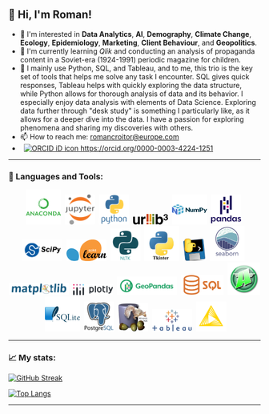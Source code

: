 ## 👋 Hi, I'm Roman!

- 👀 I'm interested in **Data Analytics**, **AI**, **Demography**, **Climate Change**, **Ecology**, **Epidemiology**, **Marketing**, **Client Behaviour**, and **Geopolitics**.
- 🌱 I'm currently learning *Qlik* and conducting an analysis of propaganda content in a Soviet-era (1924-1991) periodic magazine for children.
- 💞️ I mainly use Python, SQL, and Tableau, and to me, this trio is the key set of tools that helps me solve any task I encounter. SQL gives quick responses, Tableau helps with quickly exploring the data structure, while Python allows for thorough analysis of data and its behavior. I especially enjoy data analysis with elements of Data Science. Exploring data further through "desk study" is something I particularly like, as it allows for a deeper dive into the data. I have a passion for exploring phenomena and sharing my discoveries with others.
- 📫 How to reach me: romancroitor@europe.com
-   <a
    id="cy-effective-orcid-url"
    class="underline"
     href="https://orcid.org/0000-0003-4224-1251"
     target="orcid.widget"
     rel="me noopener noreferrer"
     style="vertical-align: top">
     <img
        src="https://orcid.org/sites/default/files/images/orcid_16x16.png"
        style="width: 1em; margin-inline-start: 0.5em"
        alt="ORCID iD icon"/>
      https://orcid.org/0000-0003-4224-1251
    </a>

--------------


### :wrench: Languages and Tools:

<div style="text-align: center;">
  <img src="https://github.com/devicons/devicon/blob/master/icons/anaconda/anaconda-original-wordmark.svg" title="Anaconda" alt="Anaconda" width="70" height="70"/>&nbsp;
  <img src="https://github.com/devicons/devicon/blob/master/icons/jupyter/jupyter-original-wordmark.svg" title="Jupyter" alt="Jupyter" width="60" height="60"/>&nbsp;
  <img src="https://github.com/devicons/devicon/blob/master/icons/python/python-original-wordmark.svg"  title="Python" alt="Python" width="60" height="60"/>&nbsp;
  <img src="https://github.com/Praemuntiacus/Praemuntiacus/blob/main/urllib.png" title="URLlib" alt="URLlib" { : width="70"} />&nbsp;
  <img src="https://github.com/devicons/devicon/blob/master/icons/numpy/numpy-original-wordmark.svg" title="Numpy" alt="Numpy" width="70" height="60"/>&nbsp;
  <img src="https://github.com/devicons/devicon/blob/master/icons/pandas/pandas-original-wordmark.svg" title="Pandas" alt="Pandas" width="60" height="60"/>&nbsp;
  <img src="https://github.com/Praemuntiacus/Praemuntiacus/blob/main/scipy.png" title="SciPy" alt="SciPy" { : width="80" } />&nbsp;
  <img src="https://github.com/Praemuntiacus/Praemuntiacus/blob/main/2560px-Scikit_learn_logo_small.svg.png" title="Scikit-Learn" alt="Scikit-Learn" { : width="80"}/>&nbsp;
  <img src="https://github.com/Praemuntiacus/Praemuntiacus/blob/main/NLTK.png" title="NLTK" alt="NLTK" { : width="60" }/>&nbsp;
  <img src="https://github.com/Praemuntiacus/Praemuntiacus/blob/main/tkinter.png" title="tkinter" alt="tkinter" { : width="70"}/>&nbsp;
  <img src="https://github.com/Praemuntiacus/Praemuntiacus/blob/main/pyinstaller.png" title="Pyinstaller" alt="Pyinstaller" { : width="45"} />&nbsp;
  <img src="https://github.com/Praemuntiacus/Praemuntiacus/blob/main/seaborn.png" title="Seaborn" alt="Seaborn" { : width="70"}/>&nbsp;
  <img src="https://github.com/Praemuntiacus/Praemuntiacus/blob/main/matplotlib.png" title="Matplotlib" alt="Matplotlib" { : width="120"}/>&nbsp;
  <img src="https://github.com/Praemuntiacus/Praemuntiacus/blob/main/plotly.png" title="Plotly" alt="Plotly" { : width="80"} />&nbsp;
  <img src="https://github.com/Praemuntiacus/Praemuntiacus/blob/main/geopandas_logo.png" title="Geopandas" alt="Geopandas" { : width="120"} />&nbsp;
  <img src="https://github.com/Praemuntiacus/Praemuntiacus/blob/main/SQL.png" title="SQL" alt="SQL" { : width="85"}/>&nbsp;
  <img src="https://github.com/Praemuntiacus/Praemuntiacus/blob/main/power_architect.png" title="PowerArchitect" alt="PowerArchitect" { : width="65"}/>&nbsp;
  <img src="https://github.com/devicons/devicon/blob/master/icons/sqlite/sqlite-original-wordmark.svg" title="SQLite" alt="SQLite" width="70" height="70"/>&nbsp;
  <img src="https://github.com/devicons/devicon/blob/master/icons/postgresql/postgresql-original-wordmark.svg" title="PostgreSQL" alt="PostgreSQL" width="60" height="60"/>&nbsp;
  <img src="https://github.com/Praemuntiacus/Praemuntiacus/blob/main/squirrel-sql.png" title="SQuirreL" alt="SQuirreL" { : width="60"}/>&nbsp;
  <img src="https://github.com/Praemuntiacus/Praemuntiacus/blob/main/Tableau-Emblem.png" title="Tableau" alt="Tableau" { : width="80"}/>&nbsp;
  <img src="https://github.com/Praemuntiacus/Praemuntiacus/blob/main/KNIME.png" title="KNIME" alt="KNIME" width="60" height="60"/>&nbsp;
</div>

----------------------


### :chart_with_upwards_trend: My stats:

[![GitHub Streak](http://github-readme-streak-stats.herokuapp.com?user=Praemuntiacus&theme=default_repocard&background=FFFFFF)](https://git.io/streak-stats)

[![Top Langs](https://github-readme-stats.vercel.app/api/top-langs/?username=Praemuntiacus&layout=compact&theme=default_repocard)](https://github.com/anuraghazra/github-readme-stats)


------------------------------

<div style="text-align: center;">
    <img src="https://komarev.com/ghpvc/?username=Praemuntiacus&style=flat-square&color=blue" alt=""/>
</div>


<!---
Praemuntiacus/Praemuntiacus is a ✨ special ✨ repository because its `README.md` (this file) appears on your GitHub profile.
You can click the Preview link to take a look at your changes.
--->
